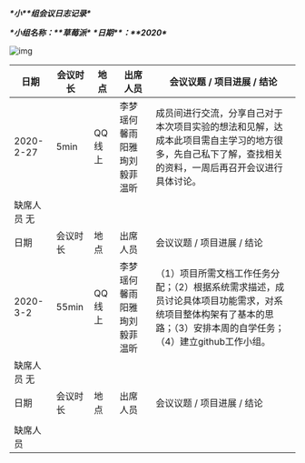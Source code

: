 ***\*小\*******\*组会议日志记录\****

 

***\*小组名称：\*******\*草莓派\****                   ***\*日期\*******\*：\*******\*2020\****      

 

![img](file:///C:\Users\lenovo\AppData\Local\Temp\ksohtml9376\wps3.png) 

 

 

| 日期        | 会议时长 | 地点   | 出席人员                     | 会议议题 / 项目进展 / 结论                                   |
| ----------- | -------- | ------ | ---------------------------- | ------------------------------------------------------------ |
| 2020-2-27   | 5min     | QQ线上 | 李梦瑶何馨雨阳雅珣刘毅菲温昕 | 成员间进行交流，分享自己对于本次项目实验的想法和见解，达成本此项目需自主学习的地方很多，先自己私下了解，查找相关的资料，一周后再召开会议进行具体讨论。 |
| 缺席人员 无 |          |        |                              |                                                              |
| 日期        | 会议时长 | 地点   | 出席人员                     | 会议议题 / 项目进展 / 结论                                   |
| 2020-3-2    | 55min    | QQ线上 | 李梦瑶何馨雨阳雅珣刘毅菲温昕 | （1）项目所需文档工作任务分配；（2）根据系统需求描述，成员讨论具体项目功能需求，对系统项目整体构架有了基本的思路；（3）安排本周的自学任务；（4）建立github工作小组。 |
| 缺席人员 无 |          |        |                              |                                                              |
| 日期        | 会议时长 | 地点   | 出席人员                     | 会议议题 / 项目进展 / 结论                                   |
|             |          |        |                              |                                                              |
| 缺席人员    |          |        |                              |                                                              |

 